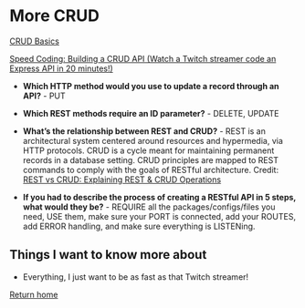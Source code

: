 # More CRUD

[CRUD Basics](https://medium.com/geekculture/crud-operations-explained-2a44096e9c88)

[Speed Coding: Building a CRUD API (Watch a Twitch streamer code an Express API in 20 minutes!)](https://www.youtube.com/watch?v=EzNcBhSv1Wo)

- **Which HTTP method would you use to update a record through an API?** - PUT
- **Which REST methods require an ID parameter?** - DELETE, UPDATE

- **What’s the relationship between REST and CRUD?** - REST is an architectural system centered around resources and hypermedia, via HTTP protocols. CRUD is a cycle meant for maintaining permanent records in a database setting. CRUD principles are mapped to REST commands to comply with the goals of RESTful architecture. Credit: [REST vs CRUD: Explaining REST & CRUD Operations](https://www.bmc.com/blogs/rest-vs-crud-whats-the-difference/#:~:text=REST%20is%20an%20architectural%20system,the%20goals%20of%20RESTful%20architecture)

- **If you had to describe the process of creating a RESTful API in 5 steps, what would they be?** - REQUIRE all the packages/configs/files you need, USE them, make sure your PORT is connected, add your ROUTES, add ERROR handling, and make sure everything is LISTENing.

## Things I want to know more about

- Everything, I just want to be as fast as that Twitch streamer!

[Return home](https://khofstetter94.github.io/reading-notes/)
